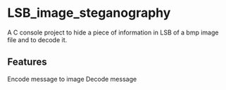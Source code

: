 # LSB_image_steganography
A C console project to hide a piece of information in LSB of a bmp image file and to decode it.

## Features ##
Encode message to image
Decode message
